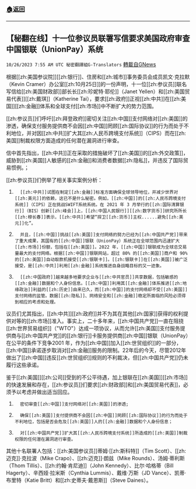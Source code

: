 ###  [:house:返回](README.md)
---


## 【秘翻在线】十一位参议员联署写信要求美国政府审查中国银联（UnionPay）系统
`10/26/2023 7:55 AM UTC 秘密翻譯組G-Translators` [轉載自GNews](https://gnews.org/articles/1882680)

根据[[zh:美国参议院]][[zh:银行]]、住房和[[zh:城市]]事务委员会成员凯文·克拉默（Kevin Cramer）办公室[[zh:10月25日]]的一份声明，十一位[[zh:参议员]]联名写信给[[zh:美国财政部]]部长长[[zh:珍妮特·耶伦]]（Janet Yellen）和[[zh:美国贸易代表]][[zh:戴琪]]（Katherine Tai），要求[[zh:政府]]正视[[zh:中共]]在[[zh:美国]][[zh:金融]]体系和全球支付[[zh:市场]]中不断扩大的势力范围。

[[zh:参议员]]们呼吁[[zh:拜登政府]]密切关注[[zh:中国]]支付网络对[[zh:美国]]的渗透，确保支付服务提供商不会因[[zh:中国]]罔顾[[zh:国际协议]]的行为而处于不利地位，并对因[[zh:中共]]扩大其[[zh:人民币跨境支付系统]]（CIPS）而在[[zh:美国]]制裁权限方面造成的任何潜在漏洞进行审查。

信中首先指出，[[zh:中共]]正在采取的措施破坏了[[zh:美国]]的[[zh:外交政策]]，威胁到[[zh:美国]]人敏感的[[zh:金融]]和消费者数据[[zh:隐私]]，并违反了国际贸易惯例。；

[[zh:参议员]]们例举了相关事实案例分析：

1.       [[zh:中共]]试图在制定[[zh:金融]]标准方面确保全球领导地位，并减少世界对[[zh:美元]]的依赖，这已不是什么秘密。例如，[[zh:中国]]的[[zh:人民币跨境支付系统]]（CIPS）正在挑战SWIFT系统系统。在 2021 年 3 月举行的[[zh:国际清算银行]]（BIS）创新[[zh:峰会]]上，[[zh:中国人民银行]][[zh:数字货币]]研究所所长[[zh:穆长春]]表示，[[zh:中共]]希望“捍卫[[zh:货币]]主权......避免[[zh:美元]]化”。

2.       并且，[[zh:中国]]挑战[[zh:美国]]支付网络的努力已经为[[zh:中国共产党]]带来了重大成果，其国有的[[zh:中国]]银联（UnionPay）系统正在全球范围内迅速扩大[[zh:市场]]份额，包括在[[zh:美国]]。2022 年，[[zh:中国]]银联成为全球总交易量最大的支付网络。根据[[zh:中国]]银联网站，超过 80% 的[[zh:美国]]商户和 90% 的[[zh:美国]]自动取款机接受[[zh:银联卡]]。[[zh:银联卡]]在[[zh:美国]]被广泛接受，是[[zh:中共]]利用[[zh:金融]]系统推进自身战略目标的又一迹象。

3.       [[zh:中国政府]]越来越多地要求企业与[[zh:中共官员]]共享数据，包括敏感的[[zh:金融]]数据和个人身份信息。[[zh:中国]]利用其[[zh:金融]]体系推进[[zh:地缘政治]]利益的[[zh:历史]]由来已久，而[[zh:中国]]的支付网络却不受[[zh:美国]]支付网络的监管。数据[[zh:隐私]]、网络安全和[[zh:金融]]稳定所面临的风险必须得到相应的考虑和处理。

议员们尤其指出，[[zh:中共]][[zh:政府]]并不为其在其他[[zh:国家]]获得的权利提供对等的[[zh:市场]]准入。事实上，二十多年来，[[zh:中国共产党]]一直在阻挠[[zh:世界贸易组织]]（"WTO"）达成一项协议，从而允许[[zh:美国]]支付服务提供商与[[zh:中国共产党]]的[[zh:银行]]卡服务提供商[[zh:中国]]银联（UnionPay）在公平的条件下竞争2001 年，作为[[zh:中国]]加入[[zh:世贸组织]]的一部分，[[zh:中国]]承诺逐步取消对[[zh:金融]]服务的限制。22年后的今天，尽管2012年做出了[[zh:中国]]违反[[zh:世贸组织]]规则的不利裁决，但[[zh:中国共产党]]仍未履行这些承诺。

鉴于[[zh:美国]][[zh:公司]]受到的不公平待遇，加上银联在[[zh:美国]][[zh:市场]]的快速发展和存在，[[zh:参议员]]们要求[[zh:财政部]]和[[zh:美国贸易代表]]，必须予以考虑并做出适当回应。

1.       密切审查[[zh:中国]]支付网络对[[zh:美国]]的渗透;

2.       确保[[zh:美国]]支付提供商不会因[[zh:中国]]罔顾[[zh:国际协议]]的行为而处于不利地位，包括是否会危及[[zh:美国]]人的[[zh:金融]]数据和个人身份信息；

3.       对[[zh:中国共产党]]扩大其[[zh:人民币跨境支付系统]]所造成的[[zh:美国]]制裁权限的任何潜在漏洞进行审查。

其他十名联署人包括：[[zh:美国参议员]]蒂姆·[[zh:斯科特]]（Tim Scott）、[[zh:迈克]]·克拉波（Mike Crapo）、[[zh:迈克]]·朗兹（Mike Rounds）、汤姆·蒂利斯（Thom Tillis）、[[zh:约翰·肯尼迪]]（John Kennedy）、比尔·哈格蒂（Bill Hagerty）、辛西娅·拉米斯（Cynthia Lummis）、戴维·万斯（JD Vance）、凯蒂·布里特（Katie Britt）和[[zh:史蒂夫·戴恩斯]]（Steve Daines）。

